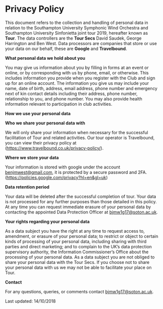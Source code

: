 # Privacy Policy

This document refers to the collection and handling of personal data in relation to the Southampton University Symphonic Wind Orchestra and Southampton University Sinfonietta joint tour 2019, hereafter known as **Tour**. The data controllers are the **Tour Secs** David Saudek, George Harrington and Ben West. Data processors are companies that store or use your data on our behalf, these are **Google** and **Travelbound**.

**What personal data we hold about you**

You may give us information about you by filling in forms at an event or online, or by corresponding with us
by phone, email, or otherwise. This includes information you provide when you register with the Club and
sign up for an online account. The information you give us may include your name, date of birth, address,
email address, phone number and emergency next of kin contact details including their address, phone
number, relationship to you, and phone number. You may also provide health information relevant to
participation in club activities.

**How we use your personal data**

**Who we share your personal data with**

We will only share your information when necessary for the successful facilitation of Tour and related activities. Our tour operator is Travelbound, you can view their privacy policy at (https://www.travelbound.co.uk/privacy-policy/).

**Where we store your data**

Your information is stored with google under the account benjmwest@gmail.com, it is protected by a secure password and 2FA. (https://policies.google.com/privacy?hl=en&gl=uk)

**Data retention period**

Your data will be deleted after the successful completion of tour. Your data is not
processed for any further purposes than those detailed in this policy.
At any time you can request immediate erasure of your personal data by contacting the appointed Data
Protection Officer at bjmw1g17@soton.ac.uk.

**Your rights regarding your personal data**

As a data subject you have the right at any time to request access to, amendment, or erasure of your personal
data; to restrict or object to certain kinds of processing of your personal data, including sharing with third
parties and direct marketing; and to complain to the UK’s data protection supervisory authority, the
Information Commissioner’s Office about the processing of your personal data.
As a data subject you are not obliged to share your personal data with the Tour Secs. If you choose not to share
your personal data with us we may not be able to facilitate your place on Tour.

**Contact**

For any questions, queries, or comments contact bjmw1g17@soton.ac.uk.

Last updated: 14/10/2018
